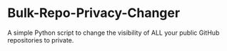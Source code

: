 # Bulk-Repo-Privacy-Changer
A simple Python script to change the visibility of ALL your public GitHub repositories to private.
